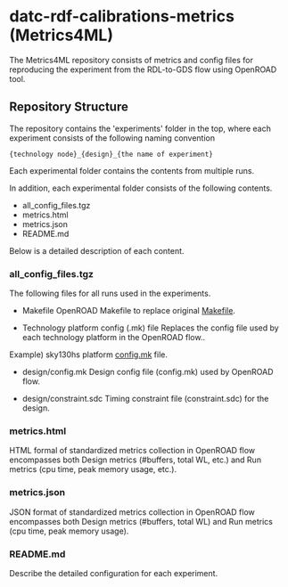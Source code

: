 # datc-rdf-calibrations-metrics (Metrics4ML)
The Metrics4ML repository consists of metrics and config files for reproducing the experiment from the RDL-to-GDS flow using OpenROAD tool.

## Repository Structure
The repository contains the 'experiments' folder in the top, where each experiment consists of the following naming convention
```
{technology node}_{design}_{the name of experiment}
```
Each experimental folder contains the contents from multiple runs.

In addition, each experimental folder consists of the following contents.
* all_config_files.tgz
* metrics.html
* metrics.json
* README.md

Below is a detailed description of each content.
### all_config_files.tgz
The following files for all runs used in the experiments.
* Makefile
OpenROAD Makefile to replace original [Makefile](https://github.com/The-OpenROAD-Project/OpenROAD-flow-scripts/blob/master/flow/Makefile).

* Technology platform config (.mk) file
Replaces the config file used by each technology platform in the OpenROAD flow..

Example) sky130hs platform [config.mk](https://github.com/The-OpenROAD-Project/OpenROAD-flow-scripts/blob/master/flow/platforms/sky130hs/config.mk) file.

* design/config.mk
Design config file (config.mk) used by OpenROAD flow.

* design/constraint.sdc
Timing constraint file (constraint.sdc) for the design.

### metrics.html
HTML formal of standardized metrics collection in OpenROAD flow encompasses both Design metrics (#buffers, total WL, etc.) and Run metrics (cpu time, peak memory usage, etc.).

### metrics.json
JSON format of standardized metrics collection in OpenROAD flow encompasses both Design metrics (#buffers, total WL) and Run metrics (cpu time, peak memory usage).

### README.md
Describe the detailed configuration for each experiment.



